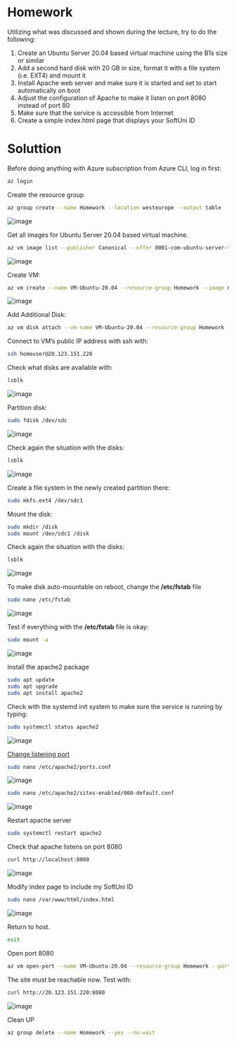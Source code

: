 # Homework

Utilizing what was discussed and shown during the lecture, try to do the following:
1.	Create an Ubuntu Server 20.04 based virtual machine using the B1s size or similar
2.	Add a second hard disk with 20 GB in size, format it with a file system (i.e. EXT4) and mount it
3.	Install Apache web server and make sure it is started and set to start automatically on boot
4.	Adjust the configuration of Apache to make it listen on port 8080 instead of port 80
5.	Make sure that the service is accessible from Internet
6.	Create a simple index.html page that displays your SoftUni ID 

# Soluttion

Before doing anything with Azure subscription from Azure CLI, log in first:

```bash
az login
```

Create the resource group

```bash
az group create --name Homework --location westeurope --output table
```

![image](https://user-images.githubusercontent.com/34960418/152345471-fcb61cf1-3144-4a52-bd5e-6fa48c90b20d.png)


Get all images for Ubuntu Server 20.04 based virtual machine.

```bash
az vm image list --publisher Canonical --offer 0001-com-ubuntu-server-focal --location westeurope --all --output table
```

![image](https://user-images.githubusercontent.com/34960418/152344264-fe86c7a6-bec4-4ca9-b2e9-eaa9831286ec.png)


Create VM:

```bash
az vm create --name VM-Ubuntu-20.04 --resource-group Homework --image Canonical:0001-com-ubuntu-server-focal:20_04-lts:latest --size Standard_B1s --admin-username homeuser --admin-password HomePassword-2022 --output table
```

![image](https://user-images.githubusercontent.com/34960418/152346487-685ebf89-50a5-4f31-85bc-2c1d621660e3.png)


Add Additional Disk:

```bash
az vm disk attach --vm-name VM-Ubuntu-20.04 --resource-group Homework --name VM-Ubuntu-20.04_Disk2 --size-gb 20 --sku Standard_LRS --new --output table
```

Connect to VM’s public IP address with ssh with:

```bash
ssh homeuser@20.123.151.220
```

Check what disks are available with:

```bash
lsblk
```

![image](https://user-images.githubusercontent.com/34960418/152348003-19f69bf3-c7b6-4460-8de4-517368584263.png)


Partition disk:

```bash
sudo fdisk /dev/sdc
```

![image](https://user-images.githubusercontent.com/34960418/152348192-7429bde4-916d-4aea-b2d8-6d937298053a.png)


Check again the situation with the disks:

```bash
lsblk
```

![image](https://user-images.githubusercontent.com/34960418/152348328-544a86de-cbde-4e3b-9168-cb4f614e5390.png)


Create a file system in the newly created partition there:

```bash
sudo mkfs.ext4 /dev/sdc1
```

Mount the disk:

```bash
sudo mkdir /disk
sudo mount /dev/sdc1 /disk
```

Check again the situation with the disks:

```bash
lsblk
```

![image](https://user-images.githubusercontent.com/34960418/152348678-2056ca99-8b0d-4905-bfd6-30a3fe876a43.png)


To make disk auto-mountable on reboot, change the **/etc/fstab** file

```bash
sudo nano /etc/fstab
```

![image](https://user-images.githubusercontent.com/34960418/152349108-b7c5df8e-41e3-411e-9c6a-32c2f535860c.png)


Test if everything with the **/etc/fstab** file is okay:

```bash
sudo mount -a
```

![image](https://user-images.githubusercontent.com/34960418/152349271-56f5a4d8-d8a9-4b80-921d-b9e34a1ee8fe.png)

Install the apache2 package

```bash
sudo apt update
sudo apt upgrade
sudo apt install apache2
```

Check with the systemd init system to make sure the service is running by typing:

```bash
sudo systemctl status apache2
```

![image](https://user-images.githubusercontent.com/34960418/152350134-ef470a85-8efd-4110-ad5c-efb3bd7baae6.png)


[Change listening port](https://www.digitalocean.com/community/tutorials/how-to-install-the-apache-web-server-on-ubuntu-20-04)

```bash
sudo nano /etc/apache2/ports.conf
```

![image](https://user-images.githubusercontent.com/34960418/152351092-8e0acba3-476a-4a1f-9f79-f1e9cc40bf7c.png)

```bash
sudo nano /etc/apache2/sites-enabled/000-default.conf
```

![image](https://user-images.githubusercontent.com/34960418/152351472-13df0836-51d2-46d4-9135-96a2944b6730.png)


Restart apache server
```bash
sudo systemctl restart apache2
```

Check that apache listens on port 8080

```bash
curl http://localhost:8080
```

![image](https://user-images.githubusercontent.com/34960418/152352103-fa26b563-5074-4e9a-ab64-8e5f36b9aa95.png)


Modify index page to include my SoftUni ID

```bash
sudo nano /var/www/html/index.html
```

![image](https://user-images.githubusercontent.com/34960418/152353407-dd54adaf-2b21-43ac-9b35-4b0842768678.png)


Return to host. 

```bash
exit
```

Open port 8080

```bash
az vm open-port --name VM-Ubuntu-20.04 --resource-group Homework --port 8080
```

The site must be reachable now. Test with:

```bash
curl http://20.123.151.220:8080
```

![image](https://user-images.githubusercontent.com/34960418/152354336-f05a0558-781a-4f08-9c72-364f0d38af2b.png)


Clean UP

```bash
az group delete --name Homework --yes --no-wait
```
